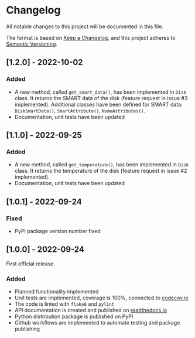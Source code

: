 # Changelog

All notable changes to this project will be documented in this file.

The format is based on [Keep a Changelog](https://keepachangelog.com/en/1.0.0/),
and this project adheres to [Semantic Versioning](https://semver.org/spec/v2.0.0.html).

## [1.2.0] - 2022-10-02

### Added
- A new method, called `get_smart_data()`, has been implemented in `Disk` class. It returns the SMART data of the
  disk (feature request in issue #3 implemented). Additional classes have been defined for SMART data:
  `DiskSmartData()`, `SmartAttribute()`, `NvmeAttributes()`.
- Documentation, unit tests have been updated

## [1.1.0] - 2022-09-25

### Added
- A new method, called `get_temperature()`, has been implemented in `Disk` class. It returns the temperature of the
  disk (feature request in issue #2 implemented).
- Documentation, unit tests have been updated

## [1.0.1] - 2022-09-24

### Fixed
- PyPI package version number fixed

## [1.0.0] - 2022-09-24
First official release

### Added
- Planned functionality implemented
- Unit tests are implemented, coverage is 100%, connected to [codecov.io](https://codecov.io)
- The code is linted with `flake8` and `pylint` 
- API documentation is created and published on [readthedocs.io](https://readthedocs.io)
- Python distribution package is published on PyPI
- Github workflows are implemented to automate testing and package publishing
